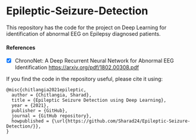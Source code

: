 # Epileptic-Seizure-Detection

This repository has the code for the project on Deep Learning for identification of abnormal EEG on Epilepsy diagnosed patients.

#### References
- [x] ChronoNet: A Deep Recurrent Neural Network for Abnormal EEG Identification https://arxiv.org/pdf/1802.00308.pdf

If you find the code in the repository useful, please cite it using:

```
@misc{chitlangia2021epileptic,
  author = {Chitlangia, Sharad},
  title = {Epileptic Seizure Detection using Deep Learning},
  year = {2021},
  publisher = {GitHub},
  journal = {GitHub repository},
  howpublished = {\url{https://github.com/Sharad24/Epileptic-Seizure-Detection/}},
}
```
